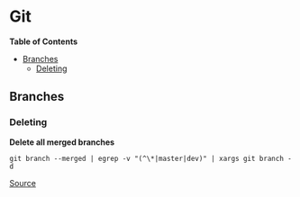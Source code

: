 # Git

**Table of Contents**
* [Branches](#branches)
  * [Deleting](#deleting)

## Branches

### Deleting

**Delete all merged branches**

`git branch --merged | egrep -v "(^\*|master|dev)" | xargs git branch -d`

[Source](https://stackoverflow.com/a/6127884/6111857)
